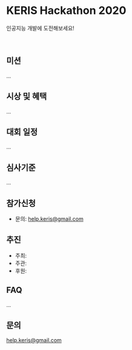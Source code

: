 
# KERIS Hackathon 2020
인공지능 개발에 도전해보세요! <p>
<br>  
  
## 미션
...


## 시상 및 혜택
...

## 대회 일정
...

## 심사기준
...

## 참가신청
- 문의: help.keris@gmail.com  

## 추진
- 주최: 
- 주관: 
- 후원: 

## FAQ
...

## 문의
help.keris@gmail.com
